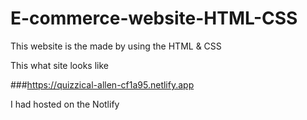 # E-commerce-website-HTML-CSS
This website is the made by using the HTML & CSS 

This what site looks like 

###https://quizzical-allen-cf1a95.netlify.app

I had hosted on the Notlify 
